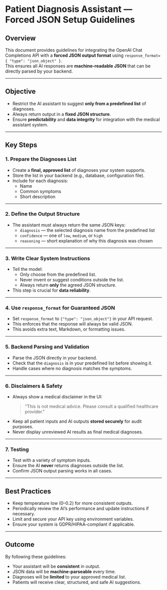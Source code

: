 # Patient Diagnosis Assistant — Forced JSON Setup Guidelines

## Overview
This document provides guidelines for integrating the OpenAI Chat Completions API with a **forced JSON output format** using `response_format={ "type": "json_object" }`.  
This ensures all AI responses are **machine-readable JSON** that can be directly parsed by your backend.

---

## Objective
- Restrict the AI assistant to suggest **only from a predefined list** of diagnoses.
- Always return output in a **fixed JSON structure**.
- Ensure **predictability** and **data integrity** for integration with the medical assistant system.

---

## Key Steps

### 1. Prepare the Diagnoses List
- Create a **final, approved list** of diagnoses your system supports.
- Store the list in your backend (e.g., database, configuration file).
- Include for each diagnosis:
  - Name
  - Common symptoms
  - Short description

---

### 2. Define the Output Structure
- The assistant must always return the same JSON keys:
  - `diagnosis` — the selected diagnosis name from the predefined list
  - `confidence` — one of `low`, `medium`, or `high`
  - `reasoning` — short explanation of why this diagnosis was chosen

---

### 3. Write Clear System Instructions
- Tell the model:
  - Only choose from the predefined list.
  - Never invent or suggest conditions outside the list.
  - Always return **only** the agreed JSON structure.
- This step is crucial for **data reliability**.

---

### 4. Use `response_format` for Guaranteed JSON
- Set `response_format` to `{"type": "json_object"}` in your API request.
- This enforces that the response will always be valid JSON.
- This avoids extra text, Markdown, or formatting issues.

---

### 5. Backend Parsing and Validation
- Parse the JSON directly in your backend.
- Check that the `diagnosis` is in your predefined list before showing it.
- Handle cases where no diagnosis matches the symptoms.

---

### 6. Disclaimers & Safety
- Always show a medical disclaimer in the UI:
  > "This is not medical advice. Please consult a qualified healthcare provider."
- Keep all patient inputs and AI outputs **stored securely** for audit purposes.
- Never display unreviewed AI results as final medical diagnoses.

---

### 7. Testing
- Test with a variety of symptom inputs.
- Ensure the AI **never** returns diagnoses outside the list.
- Confirm JSON output parsing works in all cases.

---

## Best Practices
- Keep temperature low (0–0.2) for more consistent outputs.
- Periodically review the AI’s performance and update instructions if necessary.
- Limit and secure your API key using environment variables.
- Ensure your system is GDPR/HIPAA-compliant if applicable.

---

## Outcome
By following these guidelines:
- Your assistant will be **consistent** in output.
- JSON data will be **machine-parseable** every time.
- Diagnoses will be **limited** to your approved medical list.
- Patients will receive clear, structured, and safe AI suggestions.
